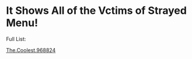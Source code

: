 # It Shows All of the Vctims of Strayed Menu!

Full List:

[The.Coolest.968824](https://github.com/official-notfishvr/Strayed-Hacks/tree/main/Vctims/The.Coolest.968824)
